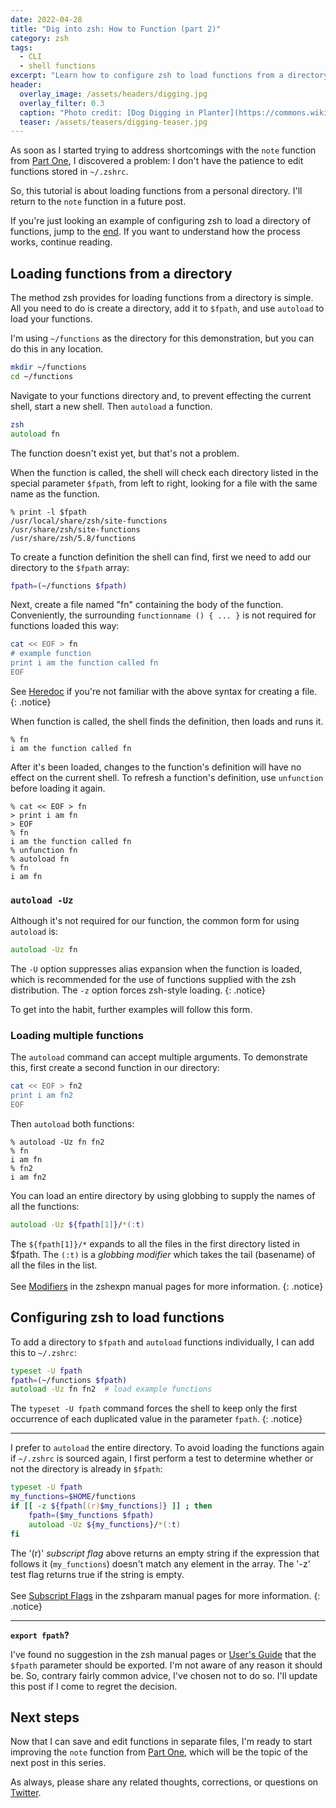 ```yaml
---
date: 2022-04-28
title: "Dig into zsh: How to Function (part 2)"
category: zsh
tags:
  - CLI
  - shell functions
excerpt: "Learn how to configure zsh to load functions from a directory using `$fpath` and `autoload`."
header:
  overlay_image: /assets/headers/digging.jpg
  overlay_filter: 0.3
  caption: "Photo credit: [Dog Digging in Planter](https://commons.wikimedia.org/wiki/File:Dog_Digging_in_Planter.jpg)"
  teaser: /assets/teasers/digging-teaser.jpg
---
```


As soon as I started trying to address shortcomings with the `note` function from [Part One](/zsh/zsh-functions/), I discovered a problem: I don't have the patience to edit functions stored in `~/.zshrc`.

So, this tutorial is about loading functions from a personal directory. I'll return to the `note` function in a future post.

If you're just looking an example of configuring zsh to load a directory of functions, jump to the [end](http://localhost:4000/zsh/zsh-functions-2/#configuring-zsh-to-load-functions). If you want to understand how the process works, continue reading.

## Loading functions from a directory

The method zsh provides for loading functions from a directory is simple. All you need to do is create a directory, add it to `$fpath`, and use `autoload` to load your functions.

I'm using `~/functions` as the directory for this demonstration, but you can do this in any location.

```zsh
mkdir ~/functions
cd ~/functions
```

Navigate to your functions directory and, to prevent effecting the current shell, start a new shell. Then `autoload` a function.

```zsh
zsh
autoload fn
```

The function doesn't exist yet, but that's not a problem.

When the function is called, the shell will check each directory listed in the special parameter `$fpath`, from left to right, looking for a file with the same name as the function.

```
% print -l $fpath
/usr/local/share/zsh/site-functions
/usr/share/zsh/site-functions
/usr/share/zsh/5.8/functions
```

To create a function definition the shell can find, first we need to add our directory to the `$fpath` array:

```zsh
fpath=(~/functions $fpath)
```

Next, create a file named "fn" containing the body of the function. Conveniently, the surrounding `functionname () { ... }` is not required for functions loaded this way:

```zsh
cat << EOF > fn
# example function
print i am the function called fn
EOF
```

See [Heredoc](https://linuxize.com/post/bash-heredoc/) if you're not familiar with the above syntax for creating a file.
{: .notice}

When function is called, the shell finds the definition, then loads and runs it.

```
% fn
i am the function called fn
```

After it's been loaded, changes to the function's definition will have no effect on the current shell. To refresh a function's definition, use `unfunction` before loading it again.

```
% cat << EOF > fn
> print i am fn
> EOF
% fn
i am the function called fn
% unfunction fn
% autoload fn
% fn
i am fn
```

### `autoload -Uz`

Although it's not required for our function, the common form for using `autoload` is:

```zsh
autoload -Uz fn
```

The `-U` option suppresses alias expansion when the function is loaded, which is recommended for the use of functions supplied with the zsh distribution. The `-z` option forces zsh-style loading.
{: .notice}

To get into the habit, further examples will follow this form.


### Loading multiple functions

The `autoload` command can accept multiple arguments. To demonstrate this, first create a second function in our directory:

```zsh
cat << EOF > fn2
print i am fn2
EOF
```

Then `autoload` both functions:

```
% autoload -Uz fn fn2
% fn
i am fn
% fn2
i am fn2
```

You can load an entire directory by using globbing to supply the names of all the functions:

```zsh
autoload -Uz ${fpath[1]}/*(:t)
```

The `${fpath[1]}/*` expands to all the files in the first directory listed in $fpath. The `(:t)` is a *globbing modifier* which takes the tail (basename) of all the files in the list.
<br><br>See [Modifiers](/https://zsh.sourceforge.io/Doc/Release/Expansion.html#Modifiers) in the zshexpn manual pages for more information.
{: .notice}


## Configuring zsh to load functions

To add a directory to `$fpath` and `autoload` functions individually, I can add this to `~/.zshrc`:

```zsh
typeset -U fpath
fpath=(~/functions $fpath)
autoload -Uz fn fn2  # load example functions
```

The `typeset -U fpath` command forces the shell to keep only the first occurrence of each duplicated value in the parameter `fpath`.
{: .notice}

---

I prefer to `autoload` the entire directory. To avoid loading the functions again if `~/.zshrc` is sourced again, I first perform a test to determine whether or not the directory is already in `$fpath`:

```zsh
typeset -U fpath
my_functions=$HOME/functions
if [[ -z ${fpath[(r)$my_functions]} ]] ; then
    fpath=($my_functions $fpath)
    autoload -Uz ${my_functions}/*(:t)
fi
```

The '(r)' *subscript flag* above returns an empty string if the expression that follows it (`my_functions`) doesn't match any element in the array. The '-z' test flag returns true if the string is empty.
<br><br>See [Subscript Flags](https://zsh.sourceforge.io/Doc/Release/Parameters.html#Subscript-Flags) in the zshparam manual pages for more information.
{: .notice}

---

**`export fpath`?**

I've found no suggestion in the zsh manual pages or [User's Guide](https://zsh.sourceforge.io/Guide/) that the `$fpath` parameter should be exported. I'm not aware of any reason it should be. So, contrary fairly common advice, I've chosen not to do so. I'll update this post if I come to regret the decision.

## Next steps

Now that I can save and edit functions in separate files, I'm ready to start improving the `note` function from [Part One](/zsh/zsh-functions), which will be the topic of the next post in this series.

As always, please share any related thoughts, corrections, or questions on [Twitter](https://twitter.com/postgresqlstan).

